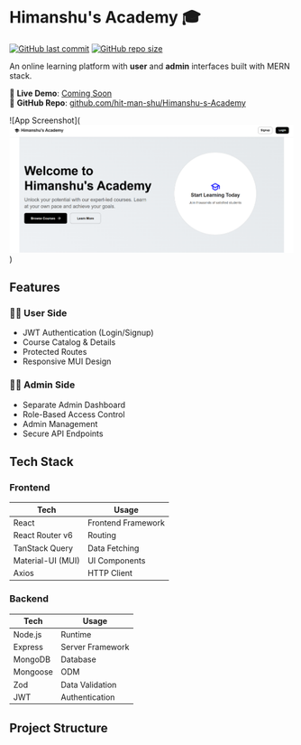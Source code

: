 # Himanshu's Academy 🎓

[![GitHub last commit](https://img.shields.io/github/last-commit/hit-man-shu/Himanshu-s-Academy)](https://github.com/hit-man-shu/Himanshu-s-Academy/commits/main)
[![GitHub repo size](https://img.shields.io/github/repo-size/hit-man-shu/Himanshu-s-Academy)](https://github.com/hit-man-shu/Himanshu-s-Academy)

An online learning platform with **user** and **admin** interfaces built with MERN stack.

🔗 **Live Demo**: [Coming Soon]()  
📂 **GitHub Repo**: [github.com/hit-man-shu/Himanshu-s-Academy](https://github.com/hit-man-shu/Himanshu-s-Academy)

![App Screenshot](![alt text](image.png)) <!-- Replace with actual screenshot -->

## Features

### 👨‍🎤 User Side
- JWT Authentication (Login/Signup)
- Course Catalog & Details
- Protected Routes
- Responsive MUI Design

### 👨‍💼 Admin Side
- Separate Admin Dashboard
- Role-Based Access Control
- Admin Management
- Secure API Endpoints

## Tech Stack

### Frontend
| Tech | Usage |
|------|-------|
| React | Frontend Framework |
| React Router v6 | Routing |
| TanStack Query | Data Fetching |
| Material-UI (MUI) | UI Components |
| Axios | HTTP Client |

### Backend
| Tech | Usage |
|------|-------|
| Node.js | Runtime |
| Express | Server Framework |
| MongoDB | Database |
| Mongoose | ODM |
| Zod | Data Validation |
| JWT | Authentication |

## Project Structure
